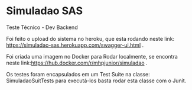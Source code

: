 # Simuladao SAS
Teste Técnico - Dev Backend

Foi feito o upload do sistema no heroku, que esta rodando neste link: https://simuladao-sas.herokuapp.com/swagger-ui.html .

Foi criada uma imagem no Docker para Rodar localmente, se encontra neste link:https://hub.docker.com/r/mhpjunior/simuladao .

Os testes foram encapsulados em um Test Suite na classe: SimuladaoSuitTests para executá-los basta rodar esta classe com o Junit.

